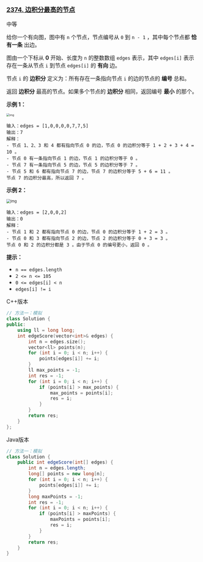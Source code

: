 ### [2374. 边积分最高的节点](https://leetcode.cn/problems/node-with-highest-edge-score/)

中等

给你一个有向图，图中有 `n` 个节点，节点编号从 `0` 到 `n - 1` ，其中每个节点都 **恰有一条** 出边。

图由一个下标从 **0** 开始、长度为 `n` 的整数数组 `edges` 表示，其中 `edges[i]` 表示存在一条从节点 `i` 到节点 `edges[i]` 的 **有向** 边。

节点 `i` 的 **边积分** 定义为：所有存在一条指向节点 `i` 的边的节点的 **编号** 总和。

返回 **边积分** 最高的节点。如果多个节点的 **边积分** 相同，返回编号 **最小** 的那个。

**示例 1：**

<img src="https://assets.leetcode.com/uploads/2022/06/20/image-20220620195403-1.png" alt="img" style="zoom:50%;" />

```
输入：edges = [1,0,0,0,0,7,7,5]
输出：7
解释：
- 节点 1、2、3 和 4 都有指向节点 0 的边，节点 0 的边积分等于 1 + 2 + 3 + 4 = 10 。
- 节点 0 有一条指向节点 1 的边，节点 1 的边积分等于 0 。
- 节点 7 有一条指向节点 5 的边，节点 5 的边积分等于 7 。
- 节点 5 和 6 都有指向节点 7 的边，节点 7 的边积分等于 5 + 6 = 11 。
节点 7 的边积分最高，所以返回 7 。
```

**示例 2：**

<img src="https://assets.leetcode.com/uploads/2022/06/20/image-20220620200212-3.png" alt="img" style="zoom: 67%;" />

```
输入：edges = [2,0,0,2]
输出：0
解释：
- 节点 1 和 2 都有指向节点 0 的边，节点 0 的边积分等于 1 + 2 = 3 。
- 节点 0 和 3 都有指向节点 2 的边，节点 2 的边积分等于 0 + 3 = 3 。
节点 0 和 2 的边积分都是 3 。由于节点 0 的编号更小，返回 0 。
```

**提示：**

- `n == edges.length`
- `2 <= n <= 105`
- `0 <= edges[i] < n`
- `edges[i] != i`

C++版本

```c++ 
// 方法一：模拟
class Solution {
public:
    using ll = long long;
    int edgeScore(vector<int>& edges) {
        int n = edges.size();
        vector<ll> points(n);
        for (int i = 0; i < n; i++) {
            points[edges[i]] += i;
        }
        ll max_points = -1;
        int res = -1;
        for (int i = 0; i < n; i++) {
            if (points[i] > max_points) {
                max_points = points[i];
                res = i;
            }
        }
        return res;
    }
};
```

Java版本

```java
// 方法一：模拟
class Solution {
    public int edgeScore(int[] edges) {
        int n = edges.length;
        long[] points = new long[n];
        for (int i = 0; i < n; i++) {
            points[edges[i]] += i;
        }
        long maxPoints = -1;
        int res = -1;
        for (int i = 0; i < n; i++) {
            if (points[i] > maxPoints) {
                maxPoints = points[i];
                res = i;
            }
        }
        return res;
    }
}
```

